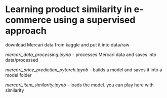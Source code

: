 # Learning product similarity in e-commerce using a supervised approach

download Mercari data from kaggle and put it into data/raw

*mercari_data_processing.ipynb* - processes Mercari data and saves into data/processed

*mercari_price_prediction_pytorch.ipynb* - builds a model and saves it into a model folder

*mercari_item_similarity.ipynb* - loads the model. you can play here with similarity
